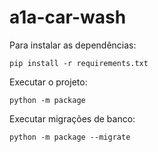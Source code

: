 # a1a-car-wash

Para instalar as dependências:

```
pip install -r requirements.txt
```

Executar o projeto:

```
python -m package
```

Executar migrações de banco:

```
python -m package --migrate
```
